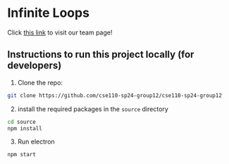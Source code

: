 # Infinite Loops

Click [this link](admin/team.md) to visit our team page!

## Instructions to run this project locally (for developers)

1. Clone the repo:

```sh
git clone https://github.com/cse110-sp24-group12/cse110-sp24-group12
```

2. install the required packages in the `source` directory

```sh
cd source
npm install
```

3. Run electron

```sh
npm start
```
